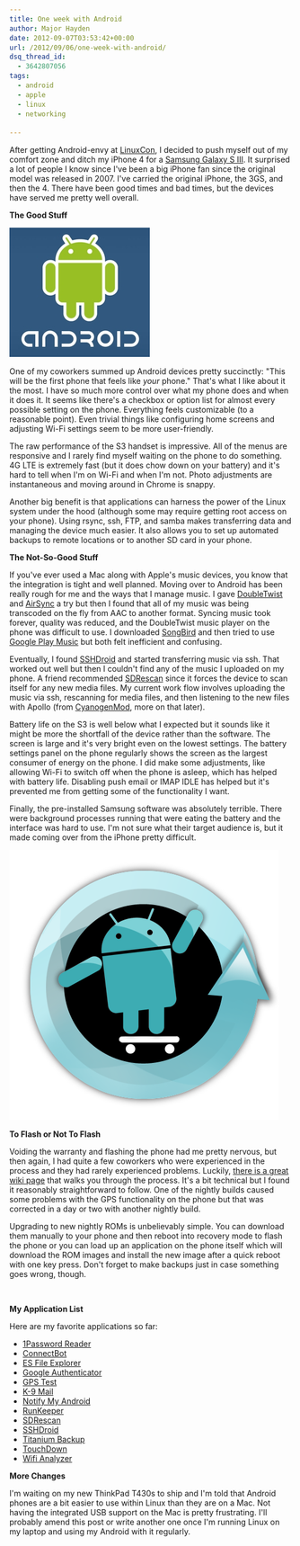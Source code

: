 ```yaml
---
title: One week with Android
author: Major Hayden
date: 2012-09-07T03:53:42+00:00
url: /2012/09/06/one-week-with-android/
dsq_thread_id:
  - 3642807056
tags:
  - android
  - apple
  - linux
  - networking

---
```

After getting Android-envy at [LinuxCon][1], I decided to push myself out of my comfort zone and ditch my iPhone 4 for a [Samsung Galaxy S III][2]. It surprised a lot of people I know since I've been a big iPhone fan since the original model was released in 2007. I've carried the original iPhone, the 3GS, and then the 4. There have been good times and bad times, but the devices have served me pretty well overall.

**The Good Stuff**

![3]

One of my coworkers summed up Android devices pretty succinctly: "This will be the first phone that feels like _your_ phone." That's what I like about it the most. I have so much more control over what my phone does and when it does it. It seems like there's a checkbox or option list for almost every possible setting on the phone. Everything feels customizable (to a reasonable point). Even trivial things like configuring home screens and adjusting Wi-Fi settings seem to be more user-friendly.

The raw performance of the S3 handset is impressive. All of the menus are responsive and I rarely find myself waiting on the phone to do something. 4G LTE is extremely fast (but it does chow down on your battery) and it's hard to tell when I'm on Wi-Fi and when I'm not. Photo adjustments are instantaneous and moving around in Chrome is snappy.

Another big benefit is that applications can harness the power of the Linux system under the hood (although some may require getting root access on your phone). Using rsync, ssh, FTP, and samba makes transferring data and managing the device much easier. It also allows you to set up automated backups to remote locations or to another SD card in your phone.

**The Not-So-Good Stuff**

If you've ever used a Mac along with Apple's music devices, you know that the integration is tight and well planned. Moving over to Android has been really rough for me and the ways that I manage music. I gave [DoubleTwist][4] and [AirSync][5] a try but then I found that all of my music was being transcoded on the fly from AAC to another format. Syncing music took forever, quality was reduced, and the DoubleTwist music player on the phone was difficult to use. I downloaded [SongBird][6] and then tried to use [Google Play Music][7] but both felt inefficient and confusing.

Eventually, I found [SSHDroid][8] and started transferring music via ssh. That worked out well but then I couldn't find any of the music I uploaded on my phone. A friend recommended [SDRescan][9] since it forces the device to scan itself for any new media files. My current work flow involves uploading the music via ssh, rescanning for media files, and then listening to the new files with Apollo (from [CyanogenMod][10], more on that later).

Battery life on the S3 is well below what I expected but it sounds like it might be more the shortfall of the device rather than the software. The screen is large and it's very bright even on the lowest settings. The battery settings panel on the phone regularly shows the screen as the largest consumer of energy on the phone. I did make some adjustments, like allowing Wi-Fi to switch off when the phone is asleep, which has helped with battery life. Disabling push email or IMAP IDLE has helped but it's prevented me from getting some of the functionality I want.

Finally, the pre-installed Samsung software was absolutely terrible. There were background processes running that were eating the battery and the interface was hard to use. I'm not sure what their target audience is, but it made coming over from the iPhone pretty difficult.

![11]

**To Flash or Not To Flash**

Voiding the warranty and flashing the phone had me pretty nervous, but then again, I had quite a few coworkers who were experienced in the process and they had rarely experienced problems. Luckily, [there is a great wiki page][12] that walks you through the process. It's a bit technical but I found it reasonably straightforward to follow. One of the nightly builds caused some problems with the GPS functionality on the phone but that was corrected in a day or two with another nightly build.

Upgrading to new nightly ROMs is unbelievably simple. You can download them manually to your phone and then reboot into recovery mode to flash the phone or you can load up an application on the phone itself which will download the ROM images and install the new image after a quick reboot with one key press. Don't forget to make backups just in case something goes wrong, though.

<br style="clear:both;" />

**My Application List**

Here are my favorite applications so far:

  * [1Password Reader][13]
  * [ConnectBot][14]
  * [ES File Explorer][15]
  * [Google Authenticator][16]
  * [GPS Test][17]
  * [K-9 Mail][18]
  * [Notify My Android][19]
  * [RunKeeper][20]
  * [SDRescan][9]
  * [SSHDroid][8]
  * [Titanium Backup][21]
  * [TouchDown][22]
  * [Wifi Analyzer][23]

**More Changes**

I'm waiting on my new ThinkPad T430s to ship and I'm told that Android phones are a bit easier to use within Linux than they are on a Mac. Not having the integrated USB support on the Mac is pretty frustrating. I'll probably amend this post or write another one once I'm running Linux on my laptop and using my Android with it regularly.

 [1]: http://events.linuxfoundation.org/events/linuxcon
 [2]: http://www.samsung.com/global/galaxys3/
 [3]: /wp-content/uploads/2012/09/41621v6-max-250x250.jpg
 [4]: https://play.google.com/store/apps/details?id=com.doubleTwist.androidPlayer&feature=nav_result
 [5]: https://play.google.com/store/apps/details?id=com.doubleTwist.androidPlayerProKey
 [6]: https://play.google.com/store/apps/details?id=com.songbirdnest.mediaplayer
 [7]: https://play.google.com/store/apps/details?id=com.google.android.music
 [8]: https://play.google.com/store/apps/details?id=berserker.android.apps.sshdroid
 [9]: https://play.google.com/store/apps/details?id=com.bero.sdrescan
 [10]: http://www.cyanogenmod.com/
 [11]: /wp-content/uploads/2012/09/cm7_logo.png
 [12]: http://wiki.cyanogenmod.com/wiki/Samsung_Galaxy_S_III_(AT%26T):_Full_Update_Guide
 [13]: https://play.google.com/store/apps/details?id=com.onepassword.passwordmanager
 [14]: https://play.google.com/store/apps/details?id=org.connectbot
 [15]: https://play.google.com/store/apps/details?id=com.estrongs.android.pop
 [16]: https://play.google.com/store/apps/details?id=com.google.android.apps.authenticator2
 [17]: https://play.google.com/store/apps/details?id=com.chartcross.gpstest
 [18]: https://play.google.com/store/apps/details?id=com.fsck.k9
 [19]: https://play.google.com/store/apps/details?id=com.usk.app.notifymyandroid
 [20]: https://play.google.com/store/apps/details?id=com.fitnesskeeper.runkeeper.pro
 [21]: https://play.google.com/store/apps/details?id=com.keramidas.TitaniumBackup
 [22]: https://play.google.com/store/apps/details?id=com.nitrodesk.droid20.nitroid
 [23]: https://play.google.com/store/apps/details?id=com.farproc.wifi.analyzer
